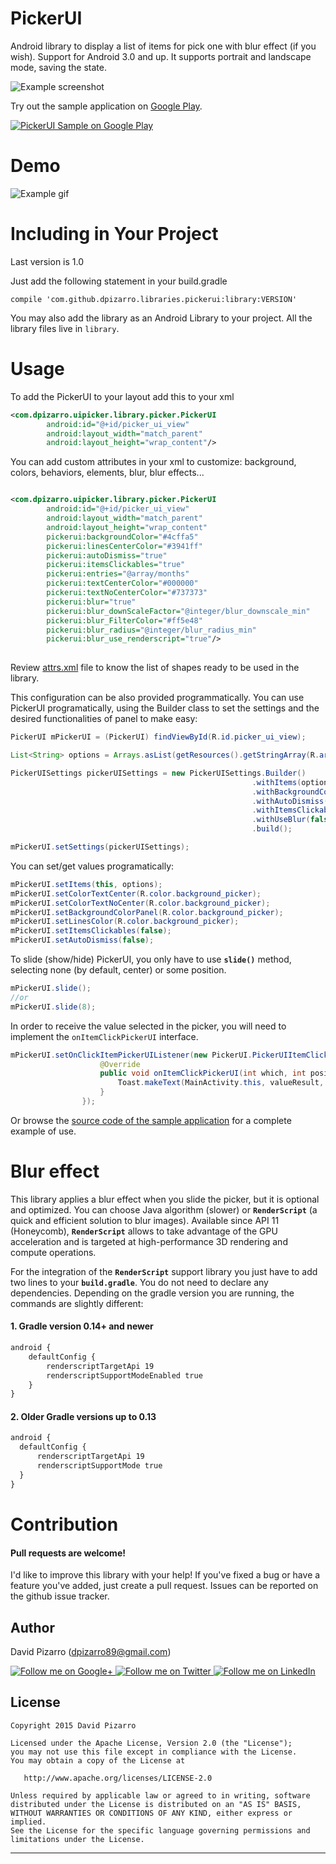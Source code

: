 # PickerUI

Android library to display a list of items for pick one with blur effect (if you wish).
Support for Android 3.0 and up. It supports portrait and landscape mode, saving the state.

![Example screenshot](art/screenshots_framed.png)

Try out the sample application on [Google Play][1].

<a href="https://play.google.com/store/apps/details?id=com.dpizarro.libraries.uipickerlibrary/">
  <img alt="PickerUI Sample on Google Play"
         src="http://developer.android.com/images/brand/en_app_rgb_wo_45.png" />
</a>

Demo
=========================

![Example gif](art/demo.gif)

Including in Your Project
=========================

Last version is 1.0

Just add the following statement in your build.gradle

    compile 'com.github.dpizarro.libraries.pickerui:library:VERSION'
    
You may also add the library as an Android Library to your project. All the library files live in ```library```.

Usage
=====

To add the PickerUI to your layout add this to your xml
```xml
<com.dpizarro.uipicker.library.picker.PickerUI
        android:id="@+id/picker_ui_view"
        android:layout_width="match_parent"
        android:layout_height="wrap_content"/>
```  

You can add custom attributes in your xml to customize: background, colors, behaviors, elements, blur, blur effects...
```xml

<com.dpizarro.uipicker.library.picker.PickerUI
        android:id="@+id/picker_ui_view"
        android:layout_width="match_parent"
        android:layout_height="wrap_content"
        pickerui:backgroundColor="#4cffa5"
        pickerui:linesCenterColor="#3941ff"
        pickerui:autoDismiss="true"
        pickerui:itemsClickables="true"
        pickerui:entries="@array/months"
        pickerui:textCenterColor="#000000"
        pickerui:textNoCenterColor="#737373"
        pickerui:blur="true"
        pickerui:blur_downScaleFactor="@integer/blur_downscale_min"
        pickerui:blur_FilterColor="#ff5e48"
        pickerui:blur_radius="@integer/blur_radius_min"
        pickerui:blur_use_renderscript="true"/>
        
```
Review [attrs.xml][3] file to know the list of shapes ready to be used in the library.


This configuration can be also provided programmatically. You can use PickerUI programatically, using the Builder class to set the settings and the desired functionalities of panel to make easy:
```java
PickerUI mPickerUI = (PickerUI) findViewById(R.id.picker_ui_view);

List<String> options = Arrays.asList(getResources().getStringArray(R.array.months));

PickerUISettings pickerUISettings = new PickerUISettings.Builder()
                                                      .withItems(options)
                                                      .withBackgroundColor(getRandomColor())
                                                      .withAutoDismiss(true)
                                                      .withItemsClickables(false)
                                                      .withUseBlur(false)
                                                      .build();

mPickerUI.setSettings(pickerUISettings);
```

You can set/get values programatically:
```java
mPickerUI.setItems(this, options);
mPickerUI.setColorTextCenter(R.color.background_picker);
mPickerUI.setColorTextNoCenter(R.color.background_picker);
mPickerUI.setBackgroundColorPanel(R.color.background_picker);
mPickerUI.setLinesColor(R.color.background_picker);
mPickerUI.setItemsClickables(false);
mPickerUI.setAutoDismiss(false);
```

To slide (show/hide) PickerUI, you only have to use **`slide()`** method, selecting none (by default, center) or some position.
```java
mPickerUI.slide();
//or
mPickerUI.slide(8);
```

In order to receive the value selected in the picker, you will need to implement the `onItemClickPickerUI` interface.
```java
mPickerUI.setOnClickItemPickerUIListener(new PickerUI.PickerUIItemClickListener() {
                    @Override
                    public void onItemClickPickerUI(int which, int position, String valueResult) {
                        Toast.makeText(MainActivity.this, valueResult, Toast.LENGTH_SHORT).show();
                    }
                });
```

Or browse the [source code of the sample application][2] for a complete example of use.

Blur effect
=====

This library applies a blur effect when you slide the picker, but it is optional and optimized.
You can choose Java algorithm (slower) or **`RenderScript`** (a quick and efficient solution to blur images). Available since API 11 (Honeycomb), **`RenderScript`** allows to take advantage of the GPU acceleration and is targeted at high-performance 3D rendering and compute operations.

For the integration of the **`RenderScript`** support library you just have to add two lines to your **`build.gradle`**. You do not need to declare any dependencies. Depending on the gradle version you are running, the commands are slightly different:

#### 1. Gradle version 0.14+ and newer
  ```xml
  android {
      defaultConfig {
          renderscriptTargetApi 19
          renderscriptSupportModeEnabled true
      }
  }
  ```

#### 2. Older Gradle versions up to 0.13
  ```xml
  android {
    defaultConfig {
        renderscriptTargetApi 19
        renderscriptSupportMode true
    }
  }
  ```

Contribution
============

#### Pull requests are welcome!

I'd like to improve this library with your help!
If you've fixed a bug or have a feature you've added, just create a pull request. Issues can be reported on the github issue tracker.

Author
-------

David Pizarro (dpizarro89@gmail.com)

<a href="https://plus.google.com/u/0/110797503395500685158">
  <img alt="Follow me on Google+"
       src="https://raw.githubusercontent.com/DavidPizarro/android-live-templates/master/art/google.png" />
</a>
<a href="https://twitter.com/DavidPizarro89">
  <img alt="Follow me on Twitter"
       src="https://raw.githubusercontent.com/DavidPizarro/android-live-templates/master/art/twitter.png" />
</a>
<a href="https://www.linkedin.com/in/davidpizarrodejesus">
  <img alt="Follow me on LinkedIn"
       src="https://raw.githubusercontent.com/DavidPizarro/android-live-templates/master/art/linkedin.png" />
</a>


License
-------

    Copyright 2015 David Pizarro

    Licensed under the Apache License, Version 2.0 (the "License");
    you may not use this file except in compliance with the License.
    You may obtain a copy of the License at

       http://www.apache.org/licenses/LICENSE-2.0

    Unless required by applicable law or agreed to in writing, software
    distributed under the License is distributed on an "AS IS" BASIS,
    WITHOUT WARRANTIES OR CONDITIONS OF ANY KIND, either express or implied.
    See the License for the specific language governing permissions and
    limitations under the License.
---

[1]: https://play.google.com/store/apps/details?id=com.dpizarro.libraries.uipickerlibrary
[2]: https://github.com/DavidPizarro/PickerUI/tree/master/app
[3]: https://github.com/DavidPizarro/PickerUI/blob/master/library/src/main/res/values/attrs.xml

